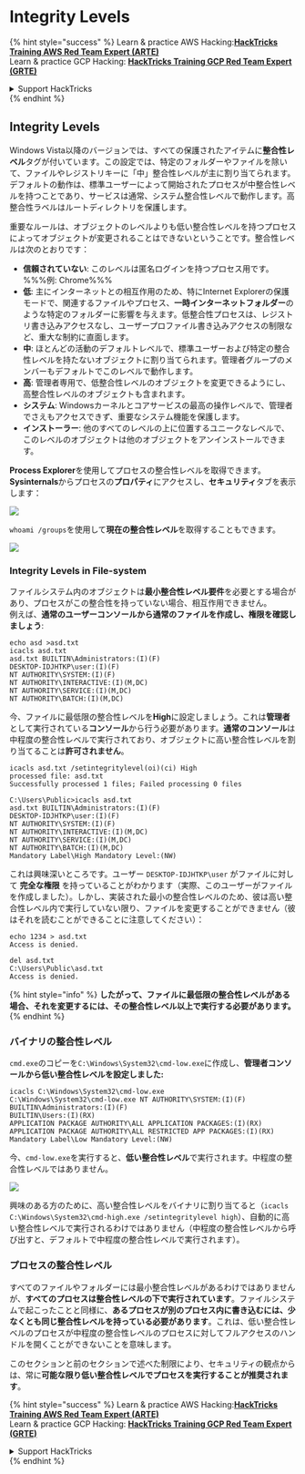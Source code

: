# Integrity Levels

{% hint style="success" %}
Learn & practice AWS Hacking:<img src="/.gitbook/assets/arte.png" alt="" data-size="line">[**HackTricks Training AWS Red Team Expert (ARTE)**](https://training.hacktricks.xyz/courses/arte)<img src="/.gitbook/assets/arte.png" alt="" data-size="line">\
Learn & practice GCP Hacking: <img src="/.gitbook/assets/grte.png" alt="" data-size="line">[**HackTricks Training GCP Red Team Expert (GRTE)**<img src="/.gitbook/assets/grte.png" alt="" data-size="line">](https://training.hacktricks.xyz/courses/grte)

<details>

<summary>Support HackTricks</summary>

* Check the [**subscription plans**](https://github.com/sponsors/carlospolop)!
* **Join the** 💬 [**Discord group**](https://discord.gg/hRep4RUj7f) or the [**telegram group**](https://t.me/peass) or **follow** us on **Twitter** 🐦 [**@hacktricks\_live**](https://twitter.com/hacktricks\_live)**.**
* **Share hacking tricks by submitting PRs to the** [**HackTricks**](https://github.com/carlospolop/hacktricks) and [**HackTricks Cloud**](https://github.com/carlospolop/hacktricks-cloud) github repos.

</details>
{% endhint %}

## Integrity Levels

Windows Vista以降のバージョンでは、すべての保護されたアイテムに**整合性レベル**タグが付いています。この設定では、特定のフォルダーやファイルを除いて、ファイルやレジストリキーに「中」整合性レベルが主に割り当てられます。デフォルトの動作は、標準ユーザーによって開始されたプロセスが中整合性レベルを持つことであり、サービスは通常、システム整合性レベルで動作します。高整合性ラベルはルートディレクトリを保護します。

重要なルールは、オブジェクトのレベルよりも低い整合性レベルを持つプロセスによってオブジェクトが変更されることはできないということです。整合性レベルは次のとおりです：

* **信頼されていない**: このレベルは匿名ログインを持つプロセス用です。 %%%例: Chrome%%%
* **低**: 主にインターネットとの相互作用のため、特にInternet Explorerの保護モードで、関連するファイルやプロセス、**一時インターネットフォルダー**のような特定のフォルダーに影響を与えます。低整合性プロセスは、レジストリ書き込みアクセスなし、ユーザープロファイル書き込みアクセスの制限など、重大な制約に直面します。
* **中**: ほとんどの活動のデフォルトレベルで、標準ユーザーおよび特定の整合性レベルを持たないオブジェクトに割り当てられます。管理者グループのメンバーもデフォルトでこのレベルで動作します。
* **高**: 管理者専用で、低整合性レベルのオブジェクトを変更できるようにし、高整合性レベルのオブジェクトも含まれます。
* **システム**: Windowsカーネルとコアサービスの最高の操作レベルで、管理者でさえもアクセスできず、重要なシステム機能を保護します。
* **インストーラー**: 他のすべてのレベルの上に位置するユニークなレベルで、このレベルのオブジェクトは他のオブジェクトをアンインストールできます。

**Process Explorer**を使用してプロセスの整合性レベルを取得できます。**Sysinternals**からプロセスの**プロパティ**にアクセスし、**セキュリティ**タブを表示します：

![](<../../.gitbook/assets/image (824).png>)

`whoami /groups`を使用して**現在の整合性レベル**を取得することもできます。

![](<../../.gitbook/assets/image (325).png>)

### Integrity Levels in File-system

ファイルシステム内のオブジェクトは**最小整合性レベル要件**を必要とする場合があり、プロセスがこの整合性を持っていない場合、相互作用できません。\
例えば、**通常のユーザーコンソールから通常のファイルを作成し、権限を確認しましょう**:
```
echo asd >asd.txt
icacls asd.txt
asd.txt BUILTIN\Administrators:(I)(F)
DESKTOP-IDJHTKP\user:(I)(F)
NT AUTHORITY\SYSTEM:(I)(F)
NT AUTHORITY\INTERACTIVE:(I)(M,DC)
NT AUTHORITY\SERVICE:(I)(M,DC)
NT AUTHORITY\BATCH:(I)(M,DC)
```
今、ファイルに最低限の整合性レベルを**High**に設定しましょう。これは**管理者**として実行されている**コンソール**から行う必要があります。**通常のコンソール**は中程度の整合性レベルで実行されており、オブジェクトに高い整合性レベルを割り当てることは**許可されません**。
```
icacls asd.txt /setintegritylevel(oi)(ci) High
processed file: asd.txt
Successfully processed 1 files; Failed processing 0 files

C:\Users\Public>icacls asd.txt
asd.txt BUILTIN\Administrators:(I)(F)
DESKTOP-IDJHTKP\user:(I)(F)
NT AUTHORITY\SYSTEM:(I)(F)
NT AUTHORITY\INTERACTIVE:(I)(M,DC)
NT AUTHORITY\SERVICE:(I)(M,DC)
NT AUTHORITY\BATCH:(I)(M,DC)
Mandatory Label\High Mandatory Level:(NW)
```
これは興味深いところです。ユーザー `DESKTOP-IDJHTKP\user` がファイルに対して **完全な権限** を持っていることがわかります（実際、このユーザーがファイルを作成しました）。しかし、実装された最小の整合性レベルのため、彼は高い整合性レベル内で実行していない限り、ファイルを変更することができません（彼はそれを読むことができることに注意してください）：
```
echo 1234 > asd.txt
Access is denied.

del asd.txt
C:\Users\Public\asd.txt
Access is denied.
```
{% hint style="info" %}
**したがって、ファイルに最低限の整合性レベルがある場合、それを変更するには、その整合性レベル以上で実行する必要があります。**
{% endhint %}

### バイナリの整合性レベル

`cmd.exe`のコピーを`C:\Windows\System32\cmd-low.exe`に作成し、**管理者コンソールから低い整合性レベルを設定しました:**
```
icacls C:\Windows\System32\cmd-low.exe
C:\Windows\System32\cmd-low.exe NT AUTHORITY\SYSTEM:(I)(F)
BUILTIN\Administrators:(I)(F)
BUILTIN\Users:(I)(RX)
APPLICATION PACKAGE AUTHORITY\ALL APPLICATION PACKAGES:(I)(RX)
APPLICATION PACKAGE AUTHORITY\ALL RESTRICTED APP PACKAGES:(I)(RX)
Mandatory Label\Low Mandatory Level:(NW)
```
今、`cmd-low.exe`を実行すると、**低い整合性レベル**で実行されます。中程度の整合性レベルではありません。

![](<../../.gitbook/assets/image (313).png>)

興味のある方のために、高い整合性レベルをバイナリに割り当てると（`icacls C:\Windows\System32\cmd-high.exe /setintegritylevel high`）、自動的に高い整合性レベルで実行されるわけではありません（中程度の整合性レベルから呼び出すと、デフォルトで中程度の整合性レベルで実行されます）。

### プロセスの整合性レベル

すべてのファイルやフォルダーには最小整合性レベルがあるわけではありませんが、**すべてのプロセスは整合性レベルの下で実行されています**。ファイルシステムで起こったことと同様に、**あるプロセスが別のプロセス内に書き込むには、少なくとも同じ整合性レベルを持っている必要があります**。これは、低い整合性レベルのプロセスが中程度の整合性レベルのプロセスに対してフルアクセスのハンドルを開くことができないことを意味します。

このセクションと前のセクションで述べた制限により、セキュリティの観点からは、常に**可能な限り低い整合性レベルでプロセスを実行することが推奨されます**。


{% hint style="success" %}
Learn & practice AWS Hacking:<img src="/.gitbook/assets/arte.png" alt="" data-size="line">[**HackTricks Training AWS Red Team Expert (ARTE)**](https://training.hacktricks.xyz/courses/arte)<img src="/.gitbook/assets/arte.png" alt="" data-size="line">\
Learn & practice GCP Hacking: <img src="/.gitbook/assets/grte.png" alt="" data-size="line">[**HackTricks Training GCP Red Team Expert (GRTE)**<img src="/.gitbook/assets/grte.png" alt="" data-size="line">](https://training.hacktricks.xyz/courses/grte)

<details>

<summary>Support HackTricks</summary>

* Check the [**subscription plans**](https://github.com/sponsors/carlospolop)!
* **Join the** 💬 [**Discord group**](https://discord.gg/hRep4RUj7f) or the [**telegram group**](https://t.me/peass) or **follow** us on **Twitter** 🐦 [**@hacktricks\_live**](https://twitter.com/hacktricks\_live)**.**
* **Share hacking tricks by submitting PRs to the** [**HackTricks**](https://github.com/carlospolop/hacktricks) and [**HackTricks Cloud**](https://github.com/carlospolop/hacktricks-cloud) github repos.

</details>
{% endhint %}
